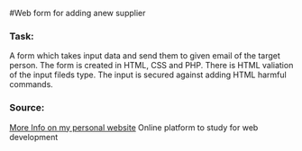 #Web form for adding anew supplier

### Task:

A form which takes input data and send them to given email of the target person.
The form is created in HTML, CSS and PHP.
There is HTML valiation of the input fileds type.
The input is secured against adding HTML harmful commands. 

### Source:

[More Info on my personal website](https://www.simonburyan.cz)
Online platform to study for web development

